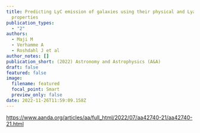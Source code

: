 ```yaml
---
title: Predicting LyC emission of galaxies using their physical and Lya emission
  properties
publication_types:
  - "2"
authors:
  - Maji M
  - Verhamme A
  - Roshdahl J et al
author_notes: []
publication_short: (2022) Astronomy and Astrophysics (A&A)
draft: false
featured: false
image:
  filename: featured
  focal_point: Smart
  preview_only: false
date: 2022-11-26T11:59:09.158Z
---
```


<https://www.aanda.org/articles/aa/full_html/2022/07/aa42740-21/aa42740-21.html>

